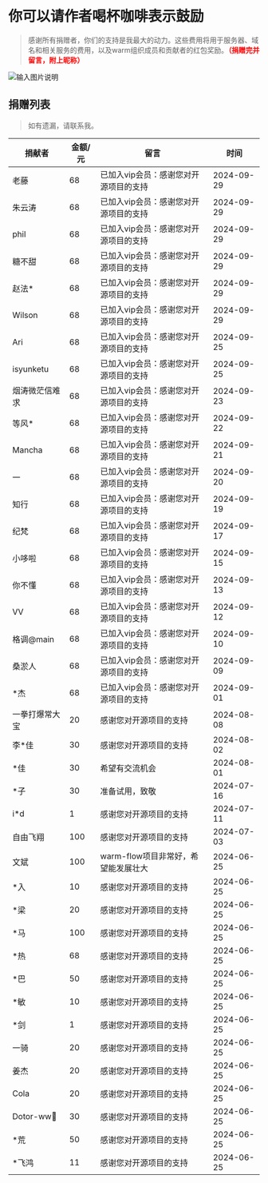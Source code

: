 # 你可以请作者喝杯咖啡表示鼓励
> 感谢所有捐赠者，你们的支持是我最大的动力。这些费用将用于服务器、域名和相关服务的费用，以及warm组织成员和贡献者的红包奖励。**<font color="red">（捐赠完并留言，附上昵称）</font>**

![输入图片说明](https://foruda.gitee.com/images/1697770422557390406/7efa04d6_2218307.png "屏幕截图")

## 捐赠列表

> 如有遗漏，请联系我。


| **捐献者**    | **金额/元** | **留言**                 | **时间**     |
|------------|----------|------------------------|------------|
| 老藤         | 68       | 已加入vip会员：感谢您对开源项目的支持   | 2024-09-29 |
| 朱云涛        | 68       | 已加入vip会员：感谢您对开源项目的支持   | 2024-09-29 |
| phil       | 68       | 已加入vip会员：感谢您对开源项目的支持   | 2024-09-29 |
| 糖不甜        | 68       | 已加入vip会员：感谢您对开源项目的支持   | 2024-09-29 |
| 赵法*        | 68       | 已加入vip会员：感谢您对开源项目的支持   | 2024-09-29 |
| Wilson     | 68       | 已加入vip会员：感谢您对开源项目的支持   | 2024-09-29 |
| Ari        | 68       | 已加入vip会员：感谢您对开源项目的支持   | 2024-09-25 |
| isyunketu  | 68       | 已加入vip会员：感谢您对开源项目的支持   | 2024-09-25 |
| 烟涛微茫信难求    | 68       | 已加入vip会员：感谢您对开源项目的支持   | 2024-09-23 |
| 等风*        | 68       | 已加入vip会员：感谢您对开源项目的支持   | 2024-09-22 |
| Mancha     | 68       | 已加入vip会员：感谢您对开源项目的支持  | 2024-09-21 |
| 一          | 68       | 已加入vip会员：感谢您对开源项目的支持  | 2024-09-20 |
| 知行         | 68       | 已加入vip会员：感谢您对开源项目的支持  | 2024-09-19 |
| 纪梵         | 68       | 已加入vip会员：感谢您对开源项目的支持  | 2024-09-17 |
| 小哆啦        | 68       | 已加入vip会员：感谢您对开源项目的支持  | 2024-09-15 |
| 你不懂        | 68       | 已加入vip会员：感谢您对开源项目的支持  | 2024-09-13 |
| VV         | 68       | 已加入vip会员：感谢您对开源项目的支持  | 2024-09-12 |
| 格调@main    | 68       | 已加入vip会员：感谢您对开源项目的支持  | 2024-09-10 |
| 桑淤人        | 68       | 已加入vip会员：感谢您对开源项目的支持  | 2024-09-09 |
| *杰         | 68       | 已加入vip会员：感谢您对开源项目的支持  | 2024-09-01 |
| 一拳打爆常大宝    | 20       | 感谢您对开源项目的支持            | 2024-08-08 |
| 李*佳        | 30       | 感谢您对开源项目的支持            | 2024-08-02 |
| *佳         | 30       | 希望有交流机会                | 2024-08-01 |
| *子         | 30       | 准备试用，致敬                | 2024-07-16 |
| i*d        | 1        | 感谢您对开源项目的支持            | 2024-07-11 |
| 自由飞翔       | 100      | 感谢您对开源项目的支持            | 2024-07-03 |
| 文斌         | 100      | warm-flow项目非常好，希望能发展壮大 | 2024-06-25 |
| *入         | 10       | 感谢您对开源项目的支持            | 2024-06-25 |
| *梁         | 20       | 感谢您对开源项目的支持            | 2024-06-25 |
| *马         | 100      | 感谢您对开源项目的支持            | 2024-06-25 |
| *热         | 68       | 感谢您对开源项目的支持            | 2024-06-25 |
| *巴         | 50       | 感谢您对开源项目的支持            | 2024-06-25 |
| *敏         | 10       | 感谢您对开源项目的支持            | 2024-06-25 |
| *剑         | 1        | 感谢您对开源项目的支持            | 2024-06-25 |
| 一骑         | 20       | 感谢您对开源项目的支持            | 2024-06-25 |
| 姜杰         | 20       | 感谢您对开源项目的支持            | 2024-06-25 |
| Cola       | 20       | 感谢您对开源项目的支持            | 2024-06-25 |
| Dotor-ww💪 | 30       | 感谢您对开源项目的支持            | 2024-06-25 |
| *荒         | 50       | 感谢您对开源项目的支持            | 2024-06-25 |
| *飞鸿        | 11       | 感谢您对开源项目的支持            | 2024-06-25 |
